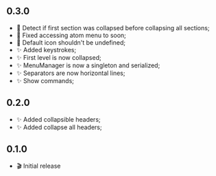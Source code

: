 ## 0.3.0
* :bug: Detect if first section was collapsed before collapsing all sections;
* :bug: Fixed accessing atom menu to soon;
* :bug: Default icon shouldn't be undefined;
* :sparkles: Added keystrokes;
* :sparkles: First level is now collapsed;
* :sparkles: MenuManager is now a singleton and serialized;
* :sparkles: Separators are now horizontal lines;
* :sparkles: Show commands;

## 0.2.0
* :sparkles: Added collapsible headers;
* :sparkles: Added collapse all headers;

## 0.1.0
* :clapper: Initial release
